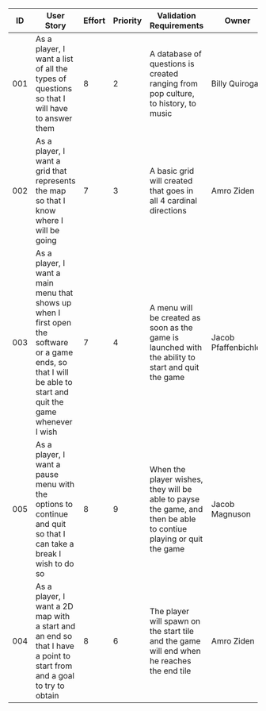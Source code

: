 ID | User Story | Effort | Priority | Validation Requirements | Owner
---|------------|--------|----------|-------------------------|-------
001 | As a player, I want a list of all the types of questions so that I will have to answer them | 8 | 2 | A database of questions is created ranging from pop culture, to history, to music | Billy Quiroga
002 | As a player, I want a grid that represents the map so that I know where I will be going | 7 | 3 | A basic grid will created that goes in all 4 cardinal directions | Amro Ziden
003 | As a player, I want a main menu that shows up when I first open the software or a game ends, so that I will be able to start and quit the game whenever I wish | 7 | 4 | A menu will be created as soon as the game is launched with the ability to start and quit the game | Jacob Pfaffenbichler
005 | As a player, I want a pause menu with the options to continue and quit so that I can take a break I wish to do so | 8 | 9 | When the player wishes, they will be able to payse the game, and then be able to contiue playing or quit the game | Jacob Magnuson
004 | As a player, I want a 2D map with a start and an end so that I have a point to start from and a goal to try to obtain | 8 | 6 | The player will spawn on the start tile and the game will end when he reaches the end tile | Amro Ziden